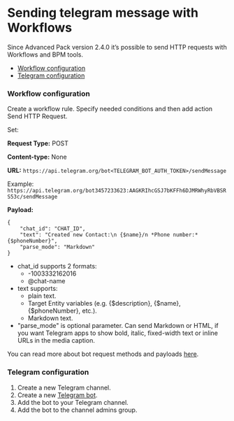 # Sending telegram message with Workflows

Since Advanced Pack version 2.4.0 it’s possible to send HTTP requests with Workflows and BPM tools.

* [Workflow configuration](#workflow-configuration)
* [Telegram configuration](#telegram-configuration)


### Workflow configuration

Create a workflow rule. Specify needed conditions and then add action Send HTTP Request.

Set:

**Request Type:** POST

**Content-type:** None

**URL:** `https://api.telegram.org/bot<TELEGRAM_BOT_AUTH_TOKEN>/sendMessage`

Example: `https://api.telegram.org/bot3457233623:AAGKRIhcGSJ7bKFFh6DJMRWhyRbVBSRS53c/sendMessage`

**Payload:**

```
{
    "chat_id": "CHAT_ID",
    "text": "Created new Contact:\n {$name}/n *Phone number:* {$phoneNumber}",
    "parse_mode": "Markdown"
}
```

* chat_id supports 2 formats:
	- -1003332162016
	- @chat-name
* text supports:
	- plain text.
	- Target Entity variables (e.g. {$description}, {$name}, {$phoneNumber}, etc.).
	- Markdown text. 
* "parse_mode" is optional parameter. Can send Markdown or HTML, if you want Telegram apps to show bold, italic, fixed-width text or inline URLs in the media caption.

You can read more about bot request methods and payloads [here](https://core.telegram.org/bots/api).

### Telegram configuration

1. Create a new Telegram channel.
2. Create a new [Telegram bot](https://core.telegram.org/bots#3-how-do-i-create-a-bot).
3. Add the bot to your Telegram channel.
4. Add the bot to the channel admins group.